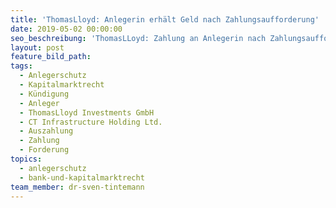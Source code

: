 ```yaml
---
title: 'ThomasLloyd: Anlegerin erhält Geld nach Zahlungsaufforderung'
date: 2019-05-02 00:00:00
seo_beschreibung: 'ThomasLLoyd: Zahlung an Anlegerin nach Zahlungsaufforderung erstritten'
layout: post
feature_bild_path:
tags:
  - Anlegerschutz
  - Kapitalmarktrecht
  - Kündigung
  - Anleger
  - ThomasLloyd Investments GmbH
  - CT Infrastructure Holding Ltd.
  - Auszahlung
  - Zahlung
  - Forderung
topics:
  - anlegerschutz
  - bank-und-kapitalmarktrecht
team_member: dr-sven-tintemann
---
```


